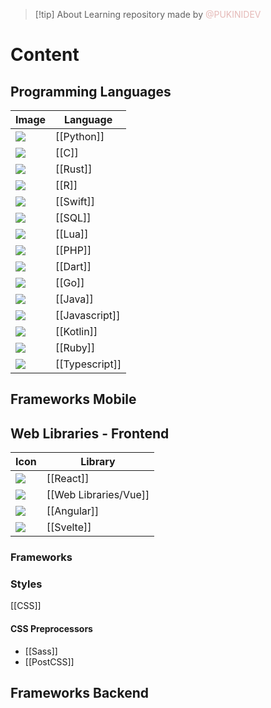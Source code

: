 > [!tip] About
> Learning repository made by <font color="#e5b9b7">@PUKINIDEV</font>
# Content
## Programming Languages 

| **Image**                                                                                                              | **Language**   |
| ---------------------------------------------------------------------------------------------------------------------- | -------------- |
| <img src="https://cdn.jsdelivr.net/gh/devicons/devicon@latest/icons/python/python-original.svg" />                     | [[Python]]     |
| <img src="https://cdn.jsdelivr.net/gh/devicons/devicon@latest/icons/csharp/csharp-original.svg" />                     | [[C]]          |
| <img src="https://cdn.jsdelivr.net/gh/devicons/devicon@latest/icons/rust/rust-original.svg" />                         | [[Rust]]       |
| <img src="https://cdn.jsdelivr.net/gh/devicons/devicon@latest/icons/r/r-original.svg" />                               | [[R]]          |
| <img src="https://cdn.jsdelivr.net/gh/devicons/devicon@latest/icons/swift/swift-original.svg" />                       | [[Swift]]      |
| <img src="https://cdn.jsdelivr.net/gh/devicons/devicon@latest/icons/azuresqldatabase/azuresqldatabase-original.svg" /> | [[SQL]]        |
| <img src="https://cdn.jsdelivr.net/gh/devicons/devicon@latest/icons/lua/lua-original.svg" />                           | [[Lua]]        |
| <img src="https://cdn.jsdelivr.net/gh/devicons/devicon@latest/icons/php/php-original.svg" />                           | [[PHP]]        |
| <img src="https://cdn.jsdelivr.net/gh/devicons/devicon@latest/icons/dart/dart-original.svg" />                         | [[Dart]]       |
| <img src="https://cdn.jsdelivr.net/gh/devicons/devicon@latest/icons/go/go-original.svg" /><br>                         | [[Go]]         |
| <img src="https://cdn.jsdelivr.net/gh/devicons/devicon@latest/icons/java/java-original.svg" /><br>                     | [[Java]]       |
| <img src="https://cdn.jsdelivr.net/gh/devicons/devicon@latest/icons/javascript/javascript-original.svg" /><br>         | [[Javascript]] |
| <img src="https://cdn.jsdelivr.net/gh/devicons/devicon@latest/icons/kotlin/kotlin-original.svg" /><br>                 | [[Kotlin]]     |
| <img src="https://cdn.jsdelivr.net/gh/devicons/devicon@latest/icons/ruby/ruby-original.svg" />                         | [[Ruby]]       |
| <img src="https://cdn.jsdelivr.net/gh/devicons/devicon@latest/icons/typescript/typescript-original.svg" /><br>         | [[Typescript]] |
## Frameworks Mobile



## Web Libraries - Frontend

| Icon                                                                                                 | Library     |
| ---------------------------------------------------------------------------------------------------- | ----------- |
| <img src="https://cdn.jsdelivr.net/gh/devicons/devicon@latest/icons/react/react-original.svg" />     | [[React]]   |
| <img src="https://cdn.jsdelivr.net/gh/devicons/devicon@latest/icons/vuejs/vuejs-original.svg" />     | [[Web Libraries/Vue]]     |
| <img src="https://cdn.jsdelivr.net/gh/devicons/devicon@latest/icons/angular/angular-original.svg" /> | [[Angular]] |
| <img src="https://cdn.jsdelivr.net/gh/devicons/devicon@latest/icons/svelte/svelte-original.svg" />   | [[Svelte]]  |
### Frameworks 




### Styles
[[CSS]] 
#### CSS Preprocessors
- [[Sass]]
- [[PostCSS]]
## Frameworks Backend


